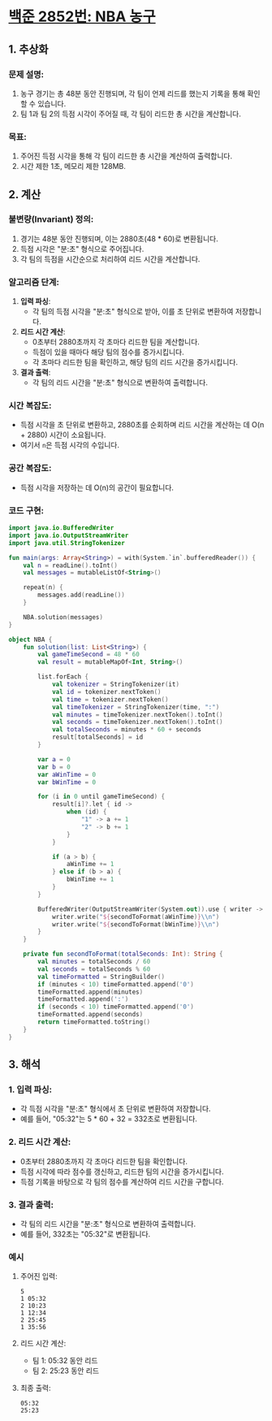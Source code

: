 # [백준 2852번: NBA 농구](https://www.acmicpc.net/problem/2852)

## 1. 추상화

### 문제 설명:

1. 농구 경기는 총 48분 동안 진행되며, 각 팀이 언제 리드를 했는지 기록을 통해 확인할 수 있습니다.
2. 팀 1과 팀 2의 득점 시각이 주어질 때, 각 팀이 리드한 총 시간을 계산합니다.

### 목표:

1. 주어진 득점 시각을 통해 각 팀이 리드한 총 시간을 계산하여 출력합니다.
2. 시간 제한 1초, 메모리 제한 128MB.

## 2. 계산

### 불변량(Invariant) 정의:

1. 경기는 48분 동안 진행되며, 이는 2880초(48 * 60)로 변환됩니다.
2. 득점 시각은 "분:초" 형식으로 주어집니다.
3. 각 팀의 득점을 시간순으로 처리하여 리드 시간을 계산합니다.

### 알고리즘 단계:

1. **입력 파싱**:
   - 각 팀의 득점 시각을 "분:초" 형식으로 받아, 이를 초 단위로 변환하여 저장합니다.
2. **리드 시간 계산**:
   - 0초부터 2880초까지 각 초마다 리드한 팀을 계산합니다.
   - 득점이 있을 때마다 해당 팀의 점수를 증가시킵니다.
   - 각 초마다 리드한 팀을 확인하고, 해당 팀의 리드 시간을 증가시킵니다.
3. **결과 출력**:
   - 각 팀의 리드 시간을 "분:초" 형식으로 변환하여 출력합니다.

### 시간 복잡도:

- 득점 시각을 초 단위로 변환하고, 2880초를 순회하며 리드 시간을 계산하는 데 O(n + 2880) 시간이 소요됩니다.
- 여기서 `n`은 득점 시각의 수입니다.

### 공간 복잡도:

- 득점 시각을 저장하는 데 O(n)의 공간이 필요합니다.

### 코드 구현:

```kotlin
import java.io.BufferedWriter
import java.io.OutputStreamWriter
import java.util.StringTokenizer

fun main(args: Array<String>) = with(System.`in`.bufferedReader()) {
    val n = readLine().toInt()
    val messages = mutableListOf<String>()

    repeat(n) {
        messages.add(readLine())
    }

    NBA.solution(messages)
}

object NBA {
    fun solution(list: List<String>) {
        val gameTimeSecond = 48 * 60
        val result = mutableMapOf<Int, String>()

        list.forEach {
            val tokenizer = StringTokenizer(it)
            val id = tokenizer.nextToken()
            val time = tokenizer.nextToken()
            val timeTokenizer = StringTokenizer(time, ":")
            val minutes = timeTokenizer.nextToken().toInt()
            val seconds = timeTokenizer.nextToken().toInt()
            val totalSeconds = minutes * 60 + seconds
            result[totalSeconds] = id
        }

        var a = 0
        var b = 0
        var aWinTime = 0
        var bWinTime = 0

        for (i in 0 until gameTimeSecond) {
            result[i]?.let { id ->
                when (id) {
                    "1" -> a += 1
                    "2" -> b += 1
                }
            }

            if (a > b) {
                aWinTime += 1
            } else if (b > a) {
                bWinTime += 1
            }
        }

        BufferedWriter(OutputStreamWriter(System.out)).use { writer ->
            writer.write("${secondToFormat(aWinTime)}\\n")
            writer.write("${secondToFormat(bWinTime)}\\n")
        }
    }

    private fun secondToFormat(totalSeconds: Int): String {
        val minutes = totalSeconds / 60
        val seconds = totalSeconds % 60
        val timeFormatted = StringBuilder()
        if (minutes < 10) timeFormatted.append('0')
        timeFormatted.append(minutes)
        timeFormatted.append(':')
        if (seconds < 10) timeFormatted.append('0')
        timeFormatted.append(seconds)
        return timeFormatted.toString()
    }
}

```

## 3. 해석

### 1. **입력 파싱**:

- 각 득점 시각을 "분:초" 형식에서 초 단위로 변환하여 저장합니다.
- 예를 들어, "05:32"는 5 * 60 + 32 = 332초로 변환됩니다.

### 2. **리드 시간 계산**:

- 0초부터 2880초까지 각 초마다 리드한 팀을 확인합니다.
- 득점 시각에 따라 점수를 갱신하고, 리드한 팀의 시간을 증가시킵니다.
- 득점 기록을 바탕으로 각 팀의 점수를 계산하여 리드 시간을 구합니다.

### 3. **결과 출력**:

- 각 팀의 리드 시간을 "분:초" 형식으로 변환하여 출력합니다.
- 예를 들어, 332초는 "05:32"로 변환됩니다.

### 예시

1. 주어진 입력:

    ```
    5
    1 05:32
    2 10:23
    1 12:34
    2 25:45
    1 35:56
    
    ```

2. 리드 시간 계산:
   - 팀 1: 05:32 동안 리드
   - 팀 2: 25:23 동안 리드
3. 최종 출력:

    ```
    05:32
    25:23
    
    ```